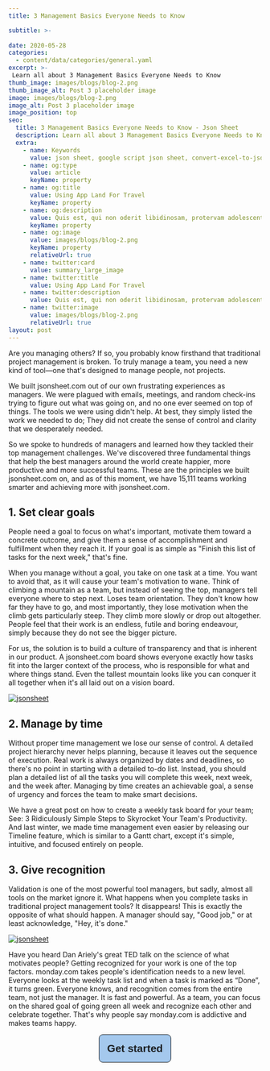 ```yaml
---
title: 3 Management Basics Everyone Needs to Know

subtitle: >-
 
date: 2020-05-28
categories:
  - content/data/categories/general.yaml
excerpt: >-
 Learn all about 3 Management Basics Everyone Needs to Know
thumb_image: images/blogs/blog-2.png
thumb_image_alt: Post 3 placeholder image
image: images/blogs/blog-2.png
image_alt: Post 3 placeholder image
image_position: top
seo:
  title: 3 Management Basics Everyone Needs to Know - Json Sheet 
  description: Learn all about 3 Management Basics Everyone Needs to Know
  extra:
    - name: Keywords
      value: json sheet, google script json sheet, convert-excel-to-json sheet, json sheet js, google sheet to json, sheets json api, google sheet json api, json sheet builder,  json to sheet custom header, google sheet to json, json to google sheets
    - name: og:type
      value: article
      keyName: property
    - name: og:title
      value: Using App Land For Travel
      keyName: property
    - name: og:description
      value: Quis est, qui non oderit libidinosam, protervam adolescentiam
      keyName: property
    - name: og:image
      value: images/blogs/blog-2.png
      keyName: property
      relativeUrl: true
    - name: twitter:card
      value: summary_large_image
    - name: twitter:title
      value: Using App Land For Travel
    - name: twitter:description
      value: Quis est, qui non oderit libidinosam, protervam adolescentiam
    - name: twitter:image
      value: images/blogs/blog-2.png
      relativeUrl: true
layout: post
---
```


Are you managing others? If so, you probably know firsthand that traditional project management is broken. To truly manage a team, you need a new kind of tool—one that's designed to manage people, not projects.

We built jsonsheet.com out of our own frustrating experiences as managers. We were plagued with emails, meetings, and random check-ins trying to figure out what was going on, and no one ever seemed on top of things. The tools we were using didn't help. At best, they simply listed the work we needed to do; They did not create the sense of control and clarity that we desperately needed.

So we spoke to hundreds of managers and learned how they tackled their top management challenges. We've discovered three fundamental things that help the best managers around the world create happier, more productive and more successful teams. These are the principles we built jsonsheet.com on, and as of this moment, we have 15,111 teams working smarter and achieving more with jsonsheet.com.

## 1. Set clear goals

People need a goal to focus on what's important, motivate them toward a concrete outcome, and give them a sense of accomplishment and fulfillment when they reach it. If your goal is as simple as "Finish this list of tasks for the next week," that's fine.

When you manage without a goal, you take on one task at a time. You want to avoid that, as it will cause your team's motivation to wane. Think of climbing a mountain as a team, but instead of seeing the top, managers tell everyone where to step next. Loses team orientation. They don't know how far they have to go, and most importantly, they lose motivation when the climb gets particularly steep. They climb more slowly or drop out altogether. People feel that their work is an endless, futile and boring endeavour, simply because they do not see the bigger picture.

For us, the solution is to build a culture of transparency and that is inherent in our product. A jsonsheet.com board shows everyone exactly how tasks fit into the larger context of the process, who is responsible for what and where things stand. Even the tallest mountain looks like you can conquer it all together when it's all laid out on a vision board.

<a href="https://jsonsheet.com/" >![jsonsheet](/images/blogs/blog-2-1.png)</a>

## 2. Manage by time

Without proper time management we lose our sense of control. A detailed project hierarchy never helps planning, because it leaves out the sequence of execution. Real work is always organized by dates and deadlines, so there's no point in starting with a detailed to-do list. Instead, you should plan a detailed list of all the tasks you will complete this week, next week, and the week after. Managing by time creates an achievable goal, a sense of urgency and forces the team to make smart decisions.

We have a great post on how to create a weekly task board for your team; See: 3 Ridiculously Simple Steps to Skyrocket Your Team's Productivity. And last winter, we made time management even easier by releasing our Timeline feature, which is similar to a Gantt chart, except it's simple, intuitive, and focused entirely on people.

## 3. Give recognition

Validation is one of the most powerful tool managers, but sadly, almost all tools on the market ignore it. What happens when you complete tasks in traditional project management tools? It disappears! This is exactly the opposite of what should happen. A manager should say, "Good job," or at least acknowledge, "Hey, it's done."

<a href="https://jsonsheet.com/" >![jsonsheet](/images/blogs/blog-1-2.png)</a>

Have you heard Dan Ariely's great TED talk on the science of what motivates people? Getting recognized for your work is one of the top factors. monday.com takes people's identification needs to a new level. Everyone looks at the weekly task list and when a task is marked as “Done”, it turns green. Everyone knows, and recognition comes from the entire team, not just the manager. It is fast and powerful. As a team, you can focus on the shared goal of going green all week and recognize each other and celebrate together. That's why people say monday.com is addictive and makes teams happy.

<div  style="text-align: center;"><a href="https://play.google.com/store/apps/details?id=com.jsonsheetapp"><button style="border:1px solid;font-weight:700;padding:3%;font-size:1.5em;color:#1b1e21;background-color:#a4c8ed;border-radius:8px;" >Get started</button></a></div>



